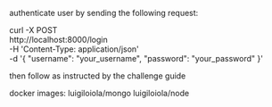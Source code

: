 authenticate user by sending the following request:

curl -X POST \
  http://localhost:8000/login \
  -H 'Content-Type: application/json' \
  -d '{
    "username": "your_username",
    "password": "your_password"
  }'

  then follow as instructed by the challenge guide

docker images:
luigiloiola/mongo
luigiloiola/node
